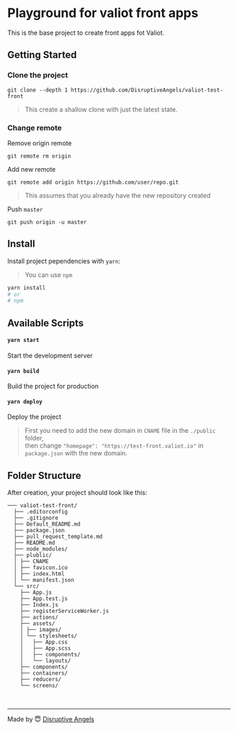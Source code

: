 # Playground for valiot front apps

This is the base project to create front apps fot Valiot.

## Getting Started

### Clone the project

`git clone --depth 1 https://github.com/DisruptiveAngels/valiot-test-front`

> This create a shallow clone with just the latest state.

### Change remote

Remove origin remote

`git remote rm origin`

Add new remote

`git remote add origin https://github.com/user/repo.git`

> This assumes that you already have the new repository created

Push `master`

`git push origin -u master`

## Install

Install project pependencies with `yarn`:
> You can use `npm`

```sh
yarn install
# or
# npm
```

## Available Scripts

#### `yarn start`
Start the development server

#### `yarn build`
Build the project for production

#### `yarn deploy`
Deploy the project
> First you need to add the new domain in `CNAME` file in the `./public` folder,<br>
> then change `"homepage": "https://test-front.valiot.io"` in `package.json` with the new domain.

## Folder Structure
After creation, your project should look like this:

```
─── valiot-test-front/
  ├── .editorconfig
  ├── .gitignore
  ├── Default_README.md
  ├── package.json
  ├── pull_request_template.md
  ├── README.md
  ├── node_modules/
  ├── plublic/
  │ ├── CNAME
  │ ├── favicon.ico
  │ ├── index.html
  │ └── manifest.json
  └── src/
    ├── App.js
    ├── App.test.js
    ├── Index.js
    ├── registerServiceWorker.js
    ├── actions/
    ├── assets/
    │ ├── images/
    │ └── stylesheets/
    │   ├── App.css
    │   ├── App.scss
    │   ├── components/
    │   └── layouts/
    ├── components/
    ├── containers/
    ├── reducers/
    └── screens/
```

<br>

----

Made by 😇 [Disruptive Angels](https://disruptiveangels.com/)
